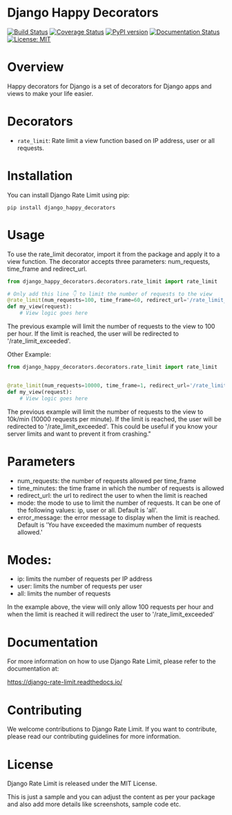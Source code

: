 # Django Happy Decorators

[![Build Status](https://travis-ci.org/rodrigobdz/django-happy-decorators.svg?branch=master)](https://travis-ci.org/rodrigobdz/django-happy-decorators)
[![Coverage Status](https://coveralls.io/repos/github/rodrigobdz/django-happy-decorators/badge.svg?branch=master)](https://coveralls.io/github/rodrigobdz/django-happy-decorators?branch=master)
[![PyPI version](https://badge.fury.io/py/django-happy-decorators.svg)](https://badge.fury.io/py/django-happy-decorators)
[![Documentation Status](https://readthedocs.org/projects/django-happy-decorators/badge/?version=latest)](https://django-happy-decorators.readthedocs.io/en/latest/?badge=latest)
[![License: MIT](https://img.shields.io/badge/License-MIT-yellow.svg)](https://opensource.org/licenses/MIT)


# Overview

Happy decorators for Django is a set of decorators for Django apps and views to make your life easier.

# Decorators

- `rate_limit`: Rate limit a view function based on IP address, user or all requests.

# Installation

You can install Django Rate Limit using pip:

`pip install django_happy_decorators`


# Usage

To use the rate_limit decorator, import it from the package and apply it to a view function. The decorator accepts three parameters: num_requests, time_frame and redirect_url.

```python
from django_happy_decorators.decorators.rate_limit import rate_limit

# Only add this line 👇 to limit the number of requests to the view
@rate_limit(num_requests=100, time_frame=60, redirect_url='/rate_limit_exceeded', mode='ip')
def my_view(request):
    # View logic goes here

```

The previous example will limit the number of requests to the view to 100 per hour. If the limit is reached, the user will be redirected to '/rate_limit_exceeded'.

Other Example: 

```python
from django_happy_decorators.decorators.rate_limit import rate_limit


@rate_limit(num_requests=10000, time_frame=1, redirect_url='/rate_limit_exceeded', mode='all')
def my_view(request):
    # View logic goes here

```

The previous example will limit the number of requests to the view to 10k/min (10000 requests per minute). If the limit is reached, the user will be redirected to '/rate_limit_exceeded'. This could be useful if you know your server limits and want to prevent it from crashing."


# Parameters

- num_requests: the number of requests allowed per time_frame
- time_minutes: the time frame in which the number of requests is allowed
- redirect_url: the url to redirect the user to when the limit is reached
- mode: the mode to use to limit the number of requests. It can be one of the following values: ip, user or all. Default is 'all'.
- error_message: the error message to display when the limit is reached. Default is 'You have exceeded the maximum number of requests allowed.'


# Modes:

- ip: limits the number of requests per IP address
- user: limits the number of requests per user
- all: limits the number of requests

In the example above, the view will only allow 100 requests per hour and when the limit is reached it will redirect the user to '/rate_limit_exceeded'


# Documentation

For more information on how to use Django Rate Limit, please refer to the documentation at:

https://django-rate-limit.readthedocs.io/


# Contributing

We welcome contributions to Django Rate Limit. If you want to contribute, please read our contributing guidelines for more information.

# License

Django Rate Limit is released under the MIT License.

This is just a sample and you can adjust the content as per your package and also add more details like screenshots, sample code etc.

